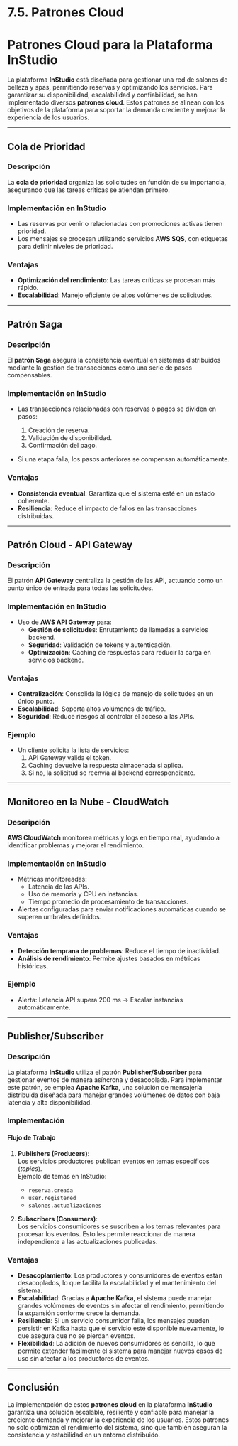 # 7.5. Patrones Cloud

# Patrones Cloud para la Plataforma InStudio

La plataforma **InStudio** está diseñada para gestionar una red de salones de belleza y spas, permitiendo reservas y optimizando los servicios. Para garantizar su disponibilidad, escalabilidad y confiabilidad, se han implementado diversos **patrones cloud**. Estos patrones se alinean con los objetivos de la plataforma para soportar la demanda creciente y mejorar la experiencia de los usuarios.

---

## Cola de Prioridad

### Descripción  
La **cola de prioridad** organiza las solicitudes en función de su importancia, asegurando que las tareas críticas se atiendan primero.  

### Implementación en InStudio  
- Las reservas por venir o relacionadas con promociones activas tienen prioridad.  
- Los mensajes se procesan utilizando servicios **AWS SQS**, con etiquetas para definir niveles de prioridad.  

### Ventajas  
- **Optimización del rendimiento**: Las tareas críticas se procesan más rápido.  
- **Escalabilidad**: Manejo eficiente de altos volúmenes de solicitudes.  

---

## Patrón Saga

### Descripción  
El **patrón Saga** asegura la consistencia eventual en sistemas distribuidos mediante la gestión de transacciones como una serie de pasos compensables.

### Implementación en InStudio  
- Las transacciones relacionadas con reservas o pagos se dividen en pasos:  
  1. Creación de reserva.  
  2. Validación de disponibilidad.  
  3. Confirmación del pago.  

- Si una etapa falla, los pasos anteriores se compensan automáticamente.  

### Ventajas  
- **Consistencia eventual**: Garantiza que el sistema esté en un estado coherente.  
- **Resiliencia**: Reduce el impacto de fallos en las transacciones distribuidas.

---

## Patrón Cloud - API Gateway

### Descripción  
El patrón **API Gateway** centraliza la gestión de las API, actuando como un punto único de entrada para todas las solicitudes.  

### Implementación en InStudio  
- Uso de **AWS API Gateway** para:  
  - **Gestión de solicitudes**: Enrutamiento de llamadas a servicios backend.  
  - **Seguridad**: Validación de tokens y autenticación.  
  - **Optimización**: Caching de respuestas para reducir la carga en servicios backend.  

### Ventajas  
- **Centralización**: Consolida la lógica de manejo de solicitudes en un único punto.  
- **Escalabilidad**: Soporta altos volúmenes de tráfico.  
- **Seguridad**: Reduce riesgos al controlar el acceso a las APIs.  

### Ejemplo  
- Un cliente solicita la lista de servicios:  
  1. API Gateway valida el token.  
  2. Caching devuelve la respuesta almacenada si aplica.  
  3. Si no, la solicitud se reenvía al backend correspondiente.

---

## Monitoreo en la Nube - CloudWatch

### Descripción  
**AWS CloudWatch** monitorea métricas y logs en tiempo real, ayudando a identificar problemas y mejorar el rendimiento.  

### Implementación en InStudio  
- Métricas monitoreadas:  
  - Latencia de las APIs.  
  - Uso de memoria y CPU en instancias.  
  - Tiempo promedio de procesamiento de transacciones.  
- Alertas configuradas para enviar notificaciones automáticas cuando se superen umbrales definidos.  

### Ventajas  
- **Detección temprana de problemas**: Reduce el tiempo de inactividad.  
- **Análisis de rendimiento**: Permite ajustes basados en métricas históricas.

### Ejemplo  
- Alerta: Latencia API supera 200 ms -> Escalar instancias automáticamente.

---

## Publisher/Subscriber

### Descripción

La plataforma **InStudio** utiliza el patrón **Publisher/Subscriber** para gestionar eventos de manera asíncrona y desacoplada. Para implementar este patrón, se emplea **Apache Kafka**, una solución de mensajería distribuida diseñada para manejar grandes volúmenes de datos con baja latencia y alta disponibilidad.

### Implementación

#### **Flujo de Trabajo**
1. **Publishers (Producers)**:  
   Los servicios productores publican eventos en temas específicos (*topics*).  
   Ejemplo de temas en InStudio:  
   - `reserva.creada`  
   - `user.registered`  
   - `salones.actualizaciones`

2. **Subscribers (Consumers)**:  
   Los servicios consumidores se suscriben a los temas relevantes para procesar los eventos. Esto les permite reaccionar de manera independiente a las actualizaciones publicadas.

### Ventajas

- **Desacoplamiento**: Los productores y consumidores de eventos están desacoplados, lo que facilita la escalabilidad y el mantenimiento del sistema.
- **Escalabilidad**: Gracias a **Apache Kafka**, el sistema puede manejar grandes volúmenes de eventos sin afectar el rendimiento, permitiendo la expansión conforme crece la demanda.
- **Resiliencia**: Si un servicio consumidor falla, los mensajes pueden persistir en Kafka hasta que el servicio esté disponible nuevamente, lo que asegura que no se pierdan eventos.
- **Flexibilidad**: La adición de nuevos consumidores es sencilla, lo que permite extender fácilmente el sistema para manejar nuevos casos de uso sin afectar a los productores de eventos.

---

## Conclusión

La implementación de estos **patrones cloud** en la plataforma **InStudio** garantiza una solución escalable, resiliente y confiable para manejar la creciente demanda y mejorar la experiencia de los usuarios. Estos patrones no solo optimizan el rendimiento del sistema, sino que también aseguran la consistencia y estabilidad en un entorno distribuido.

